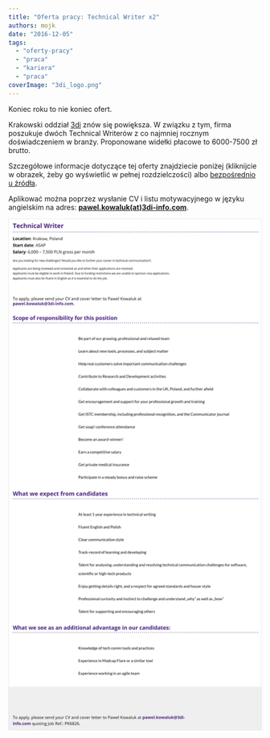 ```yaml
---
title: "Oferta pracy: Technical Writer x2"
authors: mojk
date: "2016-12-05"
tags:
  - "oferty-pracy"
  - "praca"
  - "kariera"
  - "praca"
coverImage: "3di_logo.png"
---
```


Koniec roku to nie koniec ofert.

<!--truncate-->

Krakowski oddział [3di](http://3di.com.pl/) znów się powiększa. W związku z tym,
firma poszukuje dwóch Technical Writerów z co najmniej rocznym doświadczeniem w
branży. Proponowane widełki płacowe to 6000-7500 zł brutto.

Szczegółowe informacje dotyczące tej oferty znajdziecie poniżej (kliknijcie w
obrazek, żeby go wyświetlić w pełnej rozdzielczości) albo
[bezpośrednio u źródła](http://3di.com.pl/technical-writer/).

Aplikować można poprzez wysłanie CV i listu motywacyjnego w języku angielskim na
adres: **[pawel.kowaluk(at)3di-info.com](mailto:pawel.kowaluk@3di-info.com)**.

[![tech_writer_3di](images/tech_writer_3di.png)](http://techwriter.pl/wp-content/uploads/2016/12/tech_writer_3di.png)
